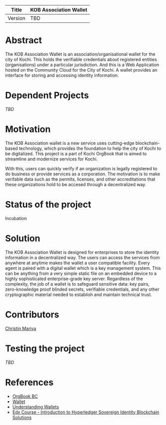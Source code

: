
| Title | KOB Association Wallet |
|--- | ---|
| Version | TBD |


# Abstract   

The KOB Association Wallet is an association/organisational wallet for the city of Kochi. This holds the verifiable credentials about registered entities (organisations) under a particular jurisdiction. And this is a Web Application hosted on the Community Cloud for the City of Kochi. A wallet provides an interface for storing and accessing identity information.

# Dependent Projects

*TBD*

# Motivation

The KOB Association wallet is a new service uses cutting-edge blockchain-based technology, which provides the foundation to help the city of Kochi to be digitalized. This project is a part of Kochi OrgBook that is aimed to streamline and modernize services for Kochi.

With this, users can quickly verify if an organization is legally registered to do business or provide services as a corporation. The motivation is to make verifable data such as the permits, licenses, and other accreditations that these organizations hold to be accesed through a decentralized way.

# Status of the project

Incubation

# Solution

The KOB Association Wallet is designed for enterprises to store the identity information in a decentralized way. The users can access the services from anywhere at anytime makes the wallet a user compatible facility.
Every agent is paired with a digital wallet which is a key management system. This can be anything from a very simple static file on an embedded device to a highly sophisticated enterprise-grade key server. Regardless of the complexity, the job of a wallet is to safeguard sensitive data: key pairs, zero-knowledge proof blinded secrets, verifiable credentials, and any other cryptographic material needed to establish and maintain technical trust.

# Contributors

[Christin Mariya](https://github.com/mariyachris)

# Testing the project

*TBD*

# References

* [OrgBook BC](https://www.orgbook.gov.bc.ca/en/home)
* [Wallet](https://hyperledger-fabric.readthedocs.io/en/release-2.2/developapps/wallet.html)
* [Understanding Wallets](https://hyperledger-indy.readthedocs.io/projects/hipe/en/latest/text/0013-wallets/README.html)
* [Edx Course - Introduction to Hyperledger Sovereign Identity Blockchain Solutions](https://learning.edx.org/course/course-v1:LinuxFoundationX+LFS172x+3T2019/home)
